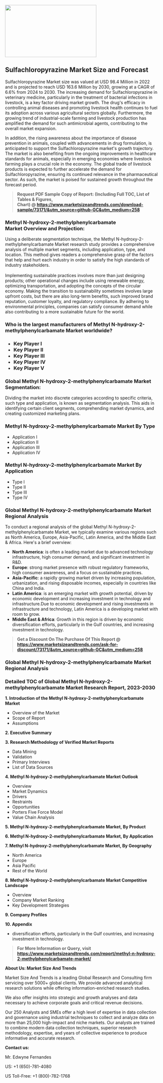 <p><img class="alignnone size-medium wp-image-20088" src="https://ffe5etoiles.com/wp-content/uploads/2024/12/MST1-300x171.png" alt="" width="300" height="171" /></p><h2>Sulfachloropyrazine Market Size and Forecast</h2><p>Sulfachloropyrazine Market size was valued at USD 98.4 Million in 2022 and is projected to reach USD 163.6 Million by 2030, growing at a CAGR of 6.6% from 2024 to 2030. The increasing demand for Sulfachloropyrazine in veterinary medicine, particularly in the treatment of bacterial infections in livestock, is a key factor driving market growth. The drug's efficacy in controlling animal diseases and promoting livestock health continues to fuel its adoption across various agricultural sectors globally. Furthermore, the growing trend of industrial-scale farming and livestock production has amplified the demand for such antimicrobial agents, contributing to the overall market expansion.</p><p>In addition, the rising awareness about the importance of disease prevention in animals, coupled with advancements in drug formulation, is anticipated to support the Sulfachloropyrazine market's growth trajectory. The market is also benefiting from the ongoing improvements in healthcare standards for animals, especially in emerging economies where livestock farming plays a crucial role in the economy. The global trade of livestock products is expected to further accelerate the demand for Sulfachloropyrazine, ensuring its continued relevance in the pharmaceutical sector. As such, the market is poised for sustained growth throughout the forecast period.</p></p><blockquote id="" class=""><strong>Request PDF Sample Copy of Report: (Including Full TOC, List of Tables &amp; Figures, Chart)&nbsp;@&nbsp;<strong><a href="https://www.marketsizeandtrends.com/download-sample/73171/&utm_source=github-GC&utm_medium=258" target="_blank">https://www.marketsizeandtrends.com/download-sample/73171/&utm_source=github-GC&utm_medium=258</a></strong></strong></blockquote><h3 id="" class="">Methyl N-hydroxy-2-methylphenylcarbamate Market&nbsp;Overview and Projection:</h3><p id="" class="">Using a deliberate segmentation technique, the Methyl N-hydroxy-2-methylphenylcarbamate Market research study provides a comprehensive analysis of multiple market segments, including application, type, and location. This method gives readers a comprehensive grasp of the factors that help and hurt each industry in order to satisfy the high standards of industry stakeholders. <br /> <br />Implementing sustainable practices involves more than just designing products; other operational changes include using renewable energy, optimizing transportation, and adopting the concepts of the circular economy. Making the transition to sustainability sometimes involves large upfront costs, but there are also long-term benefits, such improved brand reputation, customer loyalty, and regulatory compliance. By adhering to environmental principles, companies can satisfy consumer demand while also contributing to a more sustainable future for the world.</p><h3 id="" class="">Who is the largest manufacturers of&nbsp;Methyl N-hydroxy-2-methylphenylcarbamate Market worldwide?</h3><h3 class=""><p><ul><li>Key Player I </li><li> Key Player II </li><li> Key Player III </li><li> Key Player IV </li><li> Key Player V</li></ul></p></h3><h3 id="" class="">Global&nbsp;Methyl N-hydroxy-2-methylphenylcarbamate Market Segmentation:</h3><p id="" class="">Dividing the market into discrete categories according to specific criteria, such type and application, is known as segmentation analysis. This aids in identifying certain client segments, comprehending market dynamics, and creating customized marketing plans.</p><h3 id="" class="">Methyl N-hydroxy-2-methylphenylcarbamate Market&nbsp;By Type</h3><p><p><ul><li>Application I</li><li> Application II</li><li> Application III</li><li> Application IV</p></li></ul></p></p><h3 id="" class="">Methyl N-hydroxy-2-methylphenylcarbamate Market&nbsp;By Application</h3><p class=""><p><ul><li>Type I</li><li> Type II</li><li> Type III</li><li> Type IV</li></ul></p></p><h3 id="" class="">Global Methyl N-hydroxy-2-methylphenylcarbamate Market Regional Analysis</h3><p id="" class="">To conduct a regional analysis of the global Methyl N-hydroxy-2-methylphenylcarbamate Market, we typically examine various regions such as North America, Europe, Asia-Pacific, Latin America, and the Middle East &amp; Africa. Here's a brief overview:</p><ul><li><strong>North America</strong>: is often a leading market due to advanced technology infrastructure, high consumer demand, and significant investment in R&amp;D.</li><li><strong>Europe</strong>: strong market presence with robust regulatory frameworks, high consumer awareness, and a focus on sustainable practices.</li><li><strong>Asia-Pacific</strong>: a rapidly growing market driven by increasing population, urbanization, and rising disposable incomes, especially in countries like China and India.</li><li><strong>Latin America</strong>: is an emerging market with growth potential, driven by economic development and increasing investment in technology and infrastructure.Due to economic development and rising investments in infrastructure and technology, Latin America is a developing market with room to grow.</li><li><strong>Middle East &amp; Africa</strong>: Growth in this region is driven by economic diversification efforts, particularly in the Gulf countries, and increasing investment in technology.</li></ul><blockquote id="" class=""><strong>Get a Discount On The Purchase Of This Report @ <strong><a href="https://www.marketsizeandtrends.com/ask-for-discount/73171/&utm_source=github-GC&utm_medium=258" target="_blank">https://www.marketsizeandtrends.com/ask-for-discount/73171/&utm_source=github-GC&utm_medium=258</a></strong></strong></blockquote><h3 id="" class="">Global Methyl N-hydroxy-2-methylphenylcarbamate Market Regional Analysis</h3><h3 id="" class="">Detailed TOC of Global Methyl N-hydroxy-2-methylphenylcarbamate Market Research Report, 2023-2030</h3><p id="" class=""><strong>1. Introduction of the Methyl N-hydroxy-2-methylphenylcarbamate Market</strong></p><ul><li>Overview of the Market</li><li>Scope of Report</li><li>Assumptions</li></ul><p id="" class=""><strong>2. Executive Summary</strong></p><p id="" class=""><strong>3. Research Methodology of Verified Market Reports</strong></p><ul><li>Data Mining</li><li>Validation</li><li>Primary Interviews</li><li>List of Data Sources</li></ul><p id="" class=""><strong>4. Methyl N-hydroxy-2-methylphenylcarbamate Market Outlook</strong></p><ul><li>Overview</li><li>Market Dynamics</li><li>Drivers</li><li>Restraints</li><li>Opportunities</li><li>Porters Five Force Model</li><li>Value Chain Analysis</li></ul><p id="" class=""><strong>5. Methyl N-hydroxy-2-methylphenylcarbamate Market, By Product</strong></p><p id="" class=""><strong>6. Methyl N-hydroxy-2-methylphenylcarbamate Market, By Application</strong></p><p id="" class=""><strong>7. Methyl N-hydroxy-2-methylphenylcarbamate Market, By Geography</strong></p><ul><li>North America</li><li>Europe</li><li>Asia Pacific</li><li>Rest of the World</li></ul><p id="" class=""><strong>8. Methyl N-hydroxy-2-methylphenylcarbamate Market Competitive Landscape</strong></p><ul><li>Overview</li><li>Company Market Ranking</li><li>Key Development Strategies</li></ul><p id="" class=""><strong>9. Company Profiles</strong></p><p id="" class=""><strong>10. Appendix</strong></p><ul><li>diversification efforts, particularly in the Gulf countries, and increasing investment in technology.</li></ul><blockquote id="" class=""><strong>For More Information or Query, visit <strong><strong><a href="https://www.marketsizeandtrends.com/report/methyl-n-hydroxy-2-methylphenylcarbamate-market/" target="_blank">https://www.marketsizeandtrends.com/report/methyl-n-hydroxy-2-methylphenylcarbamate-market/</a></strong></strong></strong></blockquote><p id="" class=""><strong>About Us: Market Size And Trends</strong></p><p id="" class="">Market Size And Trends is a leading Global Research and Consulting firm servicing over 5000+ global clients. We provide advanced analytical research solutions while offering information-enriched research studies.</p><p id="" class="">We also offer insights into strategic and growth analyses and data necessary to achieve corporate goals and critical revenue decisions.</p><p id="" class="">Our 250 Analysts and SMEs offer a high level of expertise in data collection and governance using industrial techniques to collect and analyze data on more than 25,000 high-impact and niche markets. Our analysts are trained to combine modern data collection techniques, superior research methodology, expertise, and years of collective experience to produce informative and accurate research.</p><p id="" class=""><strong>Contact us:</strong></p><p id="" class="">Mr. Edwyne Fernandes</p><p id="" class="">US: +1 (650)-781-4080</p><p id="" class="">US Toll-Free: +1 (800)-782-1768</p>
